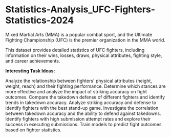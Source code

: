 # Statistics-Analysis_UFC-Fighters-Statistics-2024

Mixed Martial Arts (MMA) is a popular combat sport, and the Ultimate Fighting Championship (UFC) is the premier organization in the MMA world.

This dataset provides detailed statistics of UFC fighters, including information on their wins, losses, draws, physical attributes, fighting style, and career achievements.

**Interesting Task Ideas:**

Analyze the relationship between fighters' physical attributes (height, weight, reach) and their fighting performance.
Determine which stances are more effective and analyze the impact of striking accuracy on fight outcomes.
Compare the takedown defense of different fighters and identify trends in takedown accuracy.
Analyze striking accuracy and defense to identify fighters with the best stand-up game.
Investigate the correlation between takedown accuracy and the ability to defend against takedowns.
Identify fighters with high submission attempt rates and explore their success in executing submissions.
Train models to predict fight outcomes based on fighter statistics.
